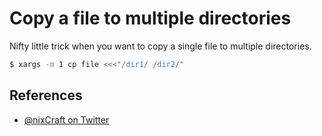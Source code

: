 # Copy a file to multiple directories

Nifty little trick when you want to copy a single file to multiple directories.

```bash
$ xargs -m 1 cp file <<<"/dir1/ /dir2/"
```

## References

- [@nixCraft on Twitter](https://twitter.com/nixcraft/status/821072127231082497)
